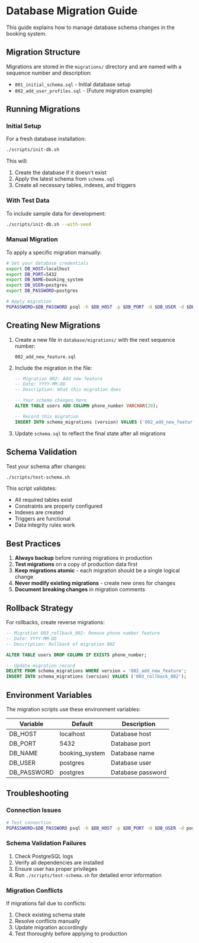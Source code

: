 # Database Migration Guide

This guide explains how to manage database schema changes in the booking system.

## Migration Structure

Migrations are stored in the `migrations/` directory and are named with a sequence number and description:
- `001_initial_schema.sql` - Initial database setup
- `002_add_user_profiles.sql` - (Future migration example)

## Running Migrations

### Initial Setup
For a fresh database installation:
```bash
./scripts/init-db.sh
```

This will:
1. Create the database if it doesn't exist
2. Apply the latest schema from `schema.sql`
3. Create all necessary tables, indexes, and triggers

### With Test Data
To include sample data for development:
```bash
./scripts/init-db.sh --with-seed
```

### Manual Migration
To apply a specific migration manually:
```bash
# Set your database credentials
export DB_HOST=localhost
export DB_PORT=5432
export DB_NAME=booking_system
export DB_USER=postgres
export DB_PASSWORD=postgres

# Apply migration
PGPASSWORD=$DB_PASSWORD psql -h $DB_HOST -p $DB_PORT -U $DB_USER -d $DB_NAME -f database/migrations/001_initial_schema.sql
```

## Creating New Migrations

1. Create a new file in `database/migrations/` with the next sequence number:
   ```
   002_add_new_feature.sql
   ```

2. Include the migration in the file:
   ```sql
   -- Migration 002: Add new feature
   -- Date: YYYY-MM-DD
   -- Description: What this migration does
   
   -- Your schema changes here
   ALTER TABLE users ADD COLUMN phone_number VARCHAR(20);
   
   -- Record this migration
   INSERT INTO schema_migrations (version) VALUES ('002_add_new_feature');
   ```

3. Update `schema.sql` to reflect the final state after all migrations

## Schema Validation

Test your schema after changes:
```bash
./scripts/test-schema.sh
```

This script validates:
- All required tables exist
- Constraints are properly configured
- Indexes are created
- Triggers are functional
- Data integrity rules work

## Best Practices

1. **Always backup** before running migrations in production
2. **Test migrations** on a copy of production data first
3. **Keep migrations atomic** - each migration should be a single logical change
4. **Never modify existing migrations** - create new ones for changes
5. **Document breaking changes** in migration comments

## Rollback Strategy

For rollbacks, create reverse migrations:
```sql
-- Migration 003_rollback_002: Remove phone number feature
-- Date: YYYY-MM-DD
-- Description: Rollback of migration 002

ALTER TABLE users DROP COLUMN IF EXISTS phone_number;

-- Update migration record
DELETE FROM schema_migrations WHERE version = '002_add_new_feature';
INSERT INTO schema_migrations (version) VALUES ('003_rollback_002');
```

## Environment Variables

The migration scripts use these environment variables:

| Variable | Default | Description |
|----------|---------|-------------|
| DB_HOST | localhost | Database host |
| DB_PORT | 5432 | Database port |
| DB_NAME | booking_system | Database name |
| DB_USER | postgres | Database user |
| DB_PASSWORD | postgres | Database password |

## Troubleshooting

### Connection Issues
```bash
# Test connection
PGPASSWORD=$DB_PASSWORD psql -h $DB_HOST -p $DB_PORT -U $DB_USER -d postgres -c '\q'
```

### Schema Validation Failures
1. Check PostgreSQL logs
2. Verify all dependencies are installed
3. Ensure user has proper privileges
4. Run `./scripts/test-schema.sh` for detailed error information

### Migration Conflicts
If migrations fail due to conflicts:
1. Check existing schema state
2. Resolve conflicts manually
3. Update migration accordingly
4. Test thoroughly before applying to production
